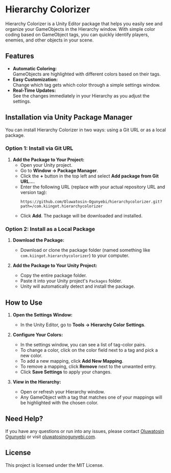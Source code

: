 # Hierarchy Colorizer

Hierarchy Colorizer is a Unity Editor package that helps you easily see and organize your GameObjects in the Hierarchy window. With simple color coding based on GameObject tags, you can quickly identify players, enemies, and other objects in your scene.

## Features

- **Automatic Coloring:**  
  GameObjects are highlighted with different colors based on their tags.
- **Easy Customization:**  
  Change which tag gets which color through a simple settings window.
- **Real-Time Updates:**  
  See the changes immediately in your Hierarchy as you adjust the settings.

## Installation via Unity Package Manager

You can install Hierarchy Colorizer in two ways: using a Git URL or as a local package.

### Option 1: Install via Git URL

1. **Add the Package to Your Project:**
   - Open your Unity project.
   - Go to **Window → Package Manager**.
   - Click the **+** button in the top left and select **Add package from Git URL...**.
   - Enter the following URL (replace with your actual repository URL and version tag):
     ```
     https://github.com/Oluwatosin-Ogunyebi/hierarchycolorizer.git?path=/com.kiingot.hierarchycolorizer
     ```
   - Click **Add**. The package will be downloaded and installed.

### Option 2: Install as a Local Package

1. **Download the Package:**
   - Download or clone the package folder (named something like `com.kiingot.hierarchycolorizer`) to your computer.

2. **Add the Package to Your Unity Project:**
   - Copy the entire package folder.
   - Paste it into your Unity project's `Packages` folder.
   - Unity will automatically detect and install the package.

## How to Use

1. **Open the Settings Window:**
   - In the Unity Editor, go to **Tools → Hierarchy Color Settings**.
   
2. **Configure Your Colors:**
   - In the settings window, you can see a list of tag-color pairs.
   - To change a color, click on the color field next to a tag and pick a new color.
   - To add a new mapping, click **Add New Mapping**.
   - To remove a mapping, click **Remove** next to the unwanted entry.
   - Click **Save Settings** to apply your changes.

3. **View in the Hierarchy:**
   - Open or refresh your Hierarchy window.  
   - Any GameObject with a tag that matches one of your mappings will be highlighted with the chosen color.

## Need Help?

If you have any questions or run into any issues, please contact [Oluwatosin Ogunyebi](mailto:oluwatosinogunyebi@gmail.com) or visit [oluwatosinogunyebi.com](https://oluwatosinogunyebi.com).

## License

This project is licensed under the MIT License.
